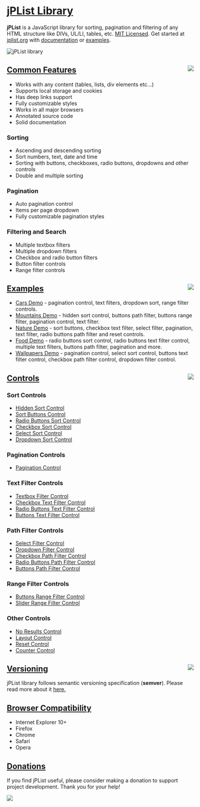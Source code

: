 # [jPList Library](https://jplist.org)

**jPList** is a JavaScript library for sorting, pagination and filtering of any HTML structure like DIVs, UL/LI, tables, etc. [MIT Licensed](https://github.com/1rosehip/jplist-es6/blob/master/LICENSE.txt). Get started at [jplist.org](https://jplist.org) with [documentation](https://jplist.org/documentation/getting-started) or [examples](https://jplist.org/examples/index).

![jPList library](https://www.jplist.org/img/github/screenshot-2.png "jPList library")

## [Common Features](#common-features) <img src="https://www.jplist.org/img/github/jplist.png" align="right">
- Works with any content (tables, lists, div elements etc...)
- Supports local storage and cookies
- Has deep links support
- Fully customizable styles
- Works in all major browsers
- Annotated source code
- Solid documentation

### Sorting
- Ascending and descending sorting
- Sort numbers, text, date and time
- Sorting with buttons, checkboxes, radio buttons, dropdowns and other controls
- Double and multiple sorting

### Pagination
- Auto pagination control
- Items per page dropdown
- Fully customizable pagination styles

### Filtering and Search
- Multiple textbox filters
- Multiple dropdown filters
- Checkbox and radio button filters
- Button filter controls
- Range filter controls

## [Examples](#examples) <img src="https://www.jplist.org/img/github/bookmark.png" align="right">
- [Cars Demo](https://www.jplist.org/examples/cars) - pagination control, text filters, dropdown sort, range filter controls.
- [Mountains Demo](https://www.jplist.org/examples/mountains) - hidden sort control, buttons path filter, buttons range filter, pagination control, text filter.
- [Nature Demo](https://www.jplist.org/examples/nature) - sort buttons, checkbox text filter, select filter, pagination, text filter, radio buttons path filter and reset controls.
- [Food Demo](https://www.jplist.org/examples/food) - radio buttons sort control, radio buttons text filter control, multiple text filters, buttons path filter, pagination and more.
- [Wallpapers Demo](https://www.jplist.org/examples/wallpapers) - pagination control, select sort control, buttons text filter control, checkbox path filter control, dropdown filter control.

## [Controls](#controls) <img src="https://www.jplist.org/img/github/tools.png" align="right">

### Sort Controls
- [Hidden Sort Control](https://www.jplist.org/documentation/controls/hidden-sort)
- [Sort Buttons Control](https://www.jplist.org/documentation/controls/sort-buttons)
- [Radio Buttons Sort Control](https://www.jplist.org/documentation/controls/radio-buttons-sort)
- [Checkbox Sort Control](https://www.jplist.org/documentation/controls/checkbox-sort)
- [Select Sort Control](https://www.jplist.org/documentation/controls/select-sort)
- [Dropdown Sort Control](https://www.jplist.org/documentation/controls/dropdown-sort)

### Pagination Controls
- [Pagination Control](https://www.jplist.org/documentation/controls/pagination)

### Text Filter Controls
- [Textbox Filter Control](https://www.jplist.org/documentation/controls/textbox-filter)
- [Checkbox Text Filter Control](https://www.jplist.org/documentation/controls/checkbox-text-filter)
- [Radio Buttons Text Filter Control](https://www.jplist.org/documentation/controls/radio-buttons-text-filter)
- [Buttons Text Filter Control](https://www.jplist.org/documentation/controls/buttons-text-filter)

### Path Filter Controls
- [Select Filter Control](https://www.jplist.org/documentation/controls/select-filter)
- [Dropdown Filter Control](https://www.jplist.org/documentation/controls/dropdown-filter)
- [Checkbox Path Filter Control](https://www.jplist.org/documentation/controls/checkbox-path-filter)
- [Radio Buttons Path Filter Control](https://www.jplist.org/documentation/controls/radio-buttons-path-filter)
- [Buttons Path Filter Control](https://www.jplist.org/documentation/controls/buttons-path-filter)

### Range Filter Controls
- [Buttons Range Filter Control](https://www.jplist.org/documentation/controls/buttons-range-filter)
- [Slider Range Filter Control](https://www.jplist.org/documentation/controls/slider-range-filter)

### Other Controls
- [No Results Control](https://www.jplist.org/documentation/controls/no-results)
- [Layout Control](https://www.jplist.org/documentation/controls/layout)
- [Reset Control](https://www.jplist.org/documentation/controls/reset)
- [Counter Control](https://www.jplist.org/documentation/controls/counter)

## [Versioning](#versioning) <img src="https://www.jplist.org/img/github/puzzle.png" align="right">
jPList library follows semantic versioning specification (**semver**). Please read more about it [here.](https://semver.org/)

## [Browser Compatibility](#browser-compat) 
- Internet Explorer 10+
- Firefox
- Chrome
- Safari
- Opera

## [Donations](#donation)
If you find jPList useful, please consider making a donation to support project development. Thank you for your help!

[![](https://www.paypalobjects.com/en_US/i/btn/btn_donateCC_LG.gif)](https://www.paypal.com/cgi-bin/webscr?cmd=_s-xclick&hosted_button_id=N54PFNPQ8ZJSU)
